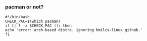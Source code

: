 ### pacman or not?


    #!/bin/bash
    CHECK_PAC=$(which pacman)
    if [[ ! -z $CHECK_PAC ]]; then
    echo 'error: arch-based distro. ignoring bmilcs-linux github.'
    fi
